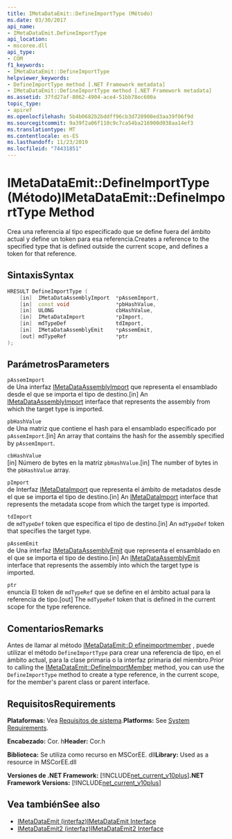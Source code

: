 ```yaml
---
title: IMetaDataEmit::DefineImportType (Método)
ms.date: 03/30/2017
api_name:
- IMetaDataEmit.DefineImportType
api_location:
- mscoree.dll
api_type:
- COM
f1_keywords:
- IMetaDataEmit::DefineImportType
helpviewer_keywords:
- DefineImportType method [.NET Framework metadata]
- IMetaDataEmit::DefineImportType method [.NET Framework metadata]
ms.assetid: 37fd27af-8062-4904-ace4-51bb78ec600a
topic_type:
- apiref
ms.openlocfilehash: 5b4b0682b2bddff96cb3d720900ed3aa39f06f9d
ms.sourcegitcommit: 9a39f2a06f110c9c7ca54ba216900d038aa14ef3
ms.translationtype: MT
ms.contentlocale: es-ES
ms.lasthandoff: 11/23/2019
ms.locfileid: "74431851"
---
```

# <a name="imetadataemitdefineimporttype-method"></a><span data-ttu-id="3b32a-102">IMetaDataEmit::DefineImportType (Método)</span><span class="sxs-lookup"><span data-stu-id="3b32a-102">IMetaDataEmit::DefineImportType Method</span></span>
<span data-ttu-id="3b32a-103">Crea una referencia al tipo especificado que se define fuera del ámbito actual y define un token para esa referencia.</span><span class="sxs-lookup"><span data-stu-id="3b32a-103">Creates a reference to the specified type that is defined outside the current scope, and defines a token for that reference.</span></span>  
  
## <a name="syntax"></a><span data-ttu-id="3b32a-104">Sintaxis</span><span class="sxs-lookup"><span data-stu-id="3b32a-104">Syntax</span></span>  
  
```cpp  
HRESULT DefineImportType (   
    [in]  IMetaDataAssemblyImport  *pAssemImport,   
    [in]  const void               *pbHashValue,   
    [in]  ULONG                    cbHashValue,    
    [in]  IMetaDataImport          *pImport,   
    [in]  mdTypeDef                tdImport,   
    [in]  IMetaDataAssemblyEmit    *pAssemEmit,   
    [out] mdTypeRef                *ptr  
);  
```  
  
## <a name="parameters"></a><span data-ttu-id="3b32a-105">Parámetros</span><span class="sxs-lookup"><span data-stu-id="3b32a-105">Parameters</span></span>  
 `pAssemImport`  
 <span data-ttu-id="3b32a-106">de Una interfaz [IMetaDataAssemblyImport](../../../../docs/framework/unmanaged-api/metadata/imetadataassemblyimport-interface.md) que representa el ensamblado desde el que se importa el tipo de destino.</span><span class="sxs-lookup"><span data-stu-id="3b32a-106">[in] An [IMetaDataAssemblyImport](../../../../docs/framework/unmanaged-api/metadata/imetadataassemblyimport-interface.md) interface that represents the assembly from which the target type is imported.</span></span>  
  
 `pbHashValue`  
 <span data-ttu-id="3b32a-107">de Una matriz que contiene el hash para el ensamblado especificado por `pAssemImport`.</span><span class="sxs-lookup"><span data-stu-id="3b32a-107">[in] An array that contains the hash for the assembly specified by `pAssemImport`.</span></span>  
  
 `cbHashValue`  
 <span data-ttu-id="3b32a-108">[in] Número de bytes en la matriz `pbHashValue`.</span><span class="sxs-lookup"><span data-stu-id="3b32a-108">[in] The number of bytes in the `pbHashValue` array.</span></span>  
  
 `pImport`  
 <span data-ttu-id="3b32a-109">de Interfaz [IMetaDataImport](../../../../docs/framework/unmanaged-api/metadata/imetadataimport-interface.md) que representa el ámbito de metadatos desde el que se importa el tipo de destino.</span><span class="sxs-lookup"><span data-stu-id="3b32a-109">[in] An [IMetaDataImport](../../../../docs/framework/unmanaged-api/metadata/imetadataimport-interface.md) interface that represents the metadata scope from which the target type is imported.</span></span>  
  
 `tdImport`  
 <span data-ttu-id="3b32a-110">de `mdTypeDef` token que especifica el tipo de destino.</span><span class="sxs-lookup"><span data-stu-id="3b32a-110">[in] An `mdTypeDef` token that specifies the target type.</span></span>  
  
 `pAssemEmit`  
 <span data-ttu-id="3b32a-111">de Una interfaz [IMetaDataAssemblyEmit](../../../../docs/framework/unmanaged-api/metadata/imetadataassemblyemit-interface.md) que representa el ensamblado en el que se importa el tipo de destino.</span><span class="sxs-lookup"><span data-stu-id="3b32a-111">[in] An [IMetaDataAssemblyEmit](../../../../docs/framework/unmanaged-api/metadata/imetadataassemblyemit-interface.md) interface that represents the assembly into which the target type is imported.</span></span>  
  
 `ptr`  
 <span data-ttu-id="3b32a-112">enuncia El token de `mdTypeRef` que se define en el ámbito actual para la referencia de tipo.</span><span class="sxs-lookup"><span data-stu-id="3b32a-112">[out] The `mdTypeRef` token that is defined in the current scope for the type reference.</span></span>  
  
## <a name="remarks"></a><span data-ttu-id="3b32a-113">Comentarios</span><span class="sxs-lookup"><span data-stu-id="3b32a-113">Remarks</span></span>  
 <span data-ttu-id="3b32a-114">Antes de llamar al método [IMetaDataEmit::D efineimportmember](../../../../docs/framework/unmanaged-api/metadata/imetadataemit-defineimportmember-method.md) , puede utilizar el método `DefineImportType` para crear una referencia de tipo, en el ámbito actual, para la clase primaria o la interfaz primaria del miembro.</span><span class="sxs-lookup"><span data-stu-id="3b32a-114">Prior to calling the [IMetaDataEmit::DefineImportMember](../../../../docs/framework/unmanaged-api/metadata/imetadataemit-defineimportmember-method.md) method, you can use the `DefineImportType` method to create a type reference, in the current scope, for the member's parent class or parent interface.</span></span>  
  
## <a name="requirements"></a><span data-ttu-id="3b32a-115">Requisitos</span><span class="sxs-lookup"><span data-stu-id="3b32a-115">Requirements</span></span>  
 <span data-ttu-id="3b32a-116">**Plataformas:** Vea [Requisitos de sistema](../../../../docs/framework/get-started/system-requirements.md).</span><span class="sxs-lookup"><span data-stu-id="3b32a-116">**Platforms:** See [System Requirements](../../../../docs/framework/get-started/system-requirements.md).</span></span>  
  
 <span data-ttu-id="3b32a-117">**Encabezado:** Cor. h</span><span class="sxs-lookup"><span data-stu-id="3b32a-117">**Header:** Cor.h</span></span>  
  
 <span data-ttu-id="3b32a-118">**Biblioteca:** Se utiliza como recurso en MSCorEE. dll</span><span class="sxs-lookup"><span data-stu-id="3b32a-118">**Library:** Used as a resource in MSCorEE.dll</span></span>  
  
 <span data-ttu-id="3b32a-119">**Versiones de .NET Framework:** [!INCLUDE[net_current_v10plus](../../../../includes/net-current-v10plus-md.md)]</span><span class="sxs-lookup"><span data-stu-id="3b32a-119">**.NET Framework Versions:** [!INCLUDE[net_current_v10plus](../../../../includes/net-current-v10plus-md.md)]</span></span>  
  
## <a name="see-also"></a><span data-ttu-id="3b32a-120">Vea también</span><span class="sxs-lookup"><span data-stu-id="3b32a-120">See also</span></span>

- [<span data-ttu-id="3b32a-121">IMetaDataEmit (interfaz)</span><span class="sxs-lookup"><span data-stu-id="3b32a-121">IMetaDataEmit Interface</span></span>](../../../../docs/framework/unmanaged-api/metadata/imetadataemit-interface.md)
- [<span data-ttu-id="3b32a-122">IMetaDataEmit2 (interfaz)</span><span class="sxs-lookup"><span data-stu-id="3b32a-122">IMetaDataEmit2 Interface</span></span>](../../../../docs/framework/unmanaged-api/metadata/imetadataemit2-interface.md)
